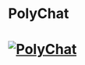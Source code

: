# PolyChat
# [![PolyChat](https://i.vgy.me/l2MiT2.png)](https://www.PolyExtended.github.io/PolyChat)
